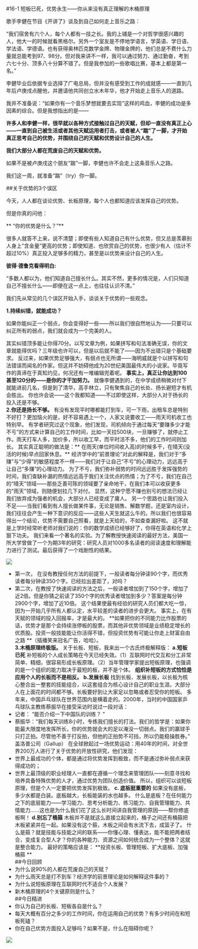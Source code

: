 #16-1 短板已死，优势永生——你从来没有真正理解的木桶原理

歌手李健在节目《开讲了》谈及到自己如何走上音乐之路：

“我们宿舍有六个人，每个人都有一技之长。我的上铺是一个对哲学很感兴趣的人，他大一的时候就看黑格尔。另外一个室友是不停地学语言，学英语、学日语、学法语、学德语。也有获得奥林匹克数学金牌、物理金牌的，他们总是不费什么力量就总能考到97、98分。但对我来讲不一样，我可以通过努力、通过勤奋，考到六七十分、顶多八十分算不错了。但是我参加的一些歌唱比赛，基本上都是第一名。”

李健毕业后依据专业选择了广电总局，但并没有感受到工作的成就感——一直到几年后卢庚戌点醒他，并邀请他共同创立水木年华，他才开始走上音乐人的道路。

我并不准备说：“如果你有一个音乐梦想就要去实现”这样的鸡血，李健的成功是多因素的综合。但是我想指出的是——

**许多人和李健一样，很早就以各种方式接触过自己的天赋，但却一直没有真正上心——一直到自己被生活或者其他天赋运用者打击，或者被人“踹”了一脚，才开始真正思考自己的优势，并围绕自己的天赋和优势设计自己的人生。**

**我们大部分人都在荒废自己的天赋和优势。**

如果不是被卢庚戌这个朋友“踹”一脚，李健也许不会走上这条音乐人之路。

我们这一周，就准备“踹”（try）你一脚。

##关于优势的3个误区

今天，人人都在谈论优势、长板原理，每个人也都知道应该发挥自己的优势。

但是你真的问他：

** “你的优势是什么？”**

很多人就答不上来，说不清楚；即使有些人知道自己有什么优势，但又总是羡慕别人身上“含金量”更高的优势；即使知道、也欣赏自己的优势，也很少有人（估计不超过10%）真正投入足够多的精力，甚至是以优势来设计自己的人生。

**彼得·德鲁克看得明白:**
 
“多数人都以为，他们知道自己擅长什么。其实不然，更多的情况是，人们只知道自己不擅长什么——即便在这一点上，也往往认识不清。”

我们先从常见的几个误区开始入手，谈谈关于优势的一些观念。

**1.持续纠错，就能成功？**

如果你能纠正一个弱点，你会变得好一些——所以我们很自然地认为——只要可以纠正所有的弱点，我们就会成为一个完美的人。

其实纠错顶多能让你得70分。以写文章为例，如果拼写和句法准确无误，你的文章就能得优吗？三年级也许可以，但是以后就不能了——因为不出错只是个基础要求。
反过来，如果优势足够强大，有弱点也无所谓——海明威就是个以拼写和句法错误而闻名的作家。但这并不妨碍他成为20世纪美国最伟大的小说家。毕竟写作的真谛在于真知灼见，何况还有一堆编辑兜着呢。
**事实上，真正让你达到100甚至120分的——是你的才干加努力。** 就像李健遇到的，在中学成绩稍微对付下就能进前几名，但是到了清华，高手林立，只有聚焦自己的长处、扬长避短才有机会胜出。
你也许会说——这个我都知道——不过即使这样，大部分人对于扬长的投入还是不够。    
**2.你还是扬长不够。**
有没有发现平时哪都能打到车，可一下雨，出租车总是特别不好打？更加恼火的是，好不容易遇上一个，人家又说要收工——雨天司机收工也特别早。
有学者研究过这个现象，他们发现，司机倾向于通过每天“要赚多少才能不亏”的方式来计算自己的工作时间，比如一天拉500块，一旦赚够了，就停止工作。雨天打车人多，加价多，所以收工早，而平时活不多，他们的工作时间则加长。
其实真正聪明的做法是：** 在雨天(单位时间收入高)的时候多干，在晴天(没活的时候)早点回家休息。**
经济学中的“前景理论”对此的解释是，我们对于“多赚”与“少得”的敏感程度不一样——我们对于让自己“不亏”的心理动力，远远高于让自己“多赚”的心理动力。
为了不亏，我们弥补弱势的时间远远胜于发挥强势的时间，我们查缺补漏的热情远远高于我们关注优点的热情；为了不亏，我们在自己的“晴天”领域——那些乏善可陈的领域要了亲命地干，在我们本可以收获更多的“雨天”领域，则随便划拉几下对付。
显然，这种宁愿不赚也别亏的想法已经让我们放弃成为强者的机会，大部分人已经变成了庸人。
另一个思路也让我们投入不足——当我们看到有人擅长做某件事，无论是销售、解数学题，还是室内设计，我们往往会产生一种下意识的反应——这些人天生就这么牛的。所以我们也很容易得出一个结论，优势不需要自己照看，就是上天给的，不如查查漏好啦。
这不就是上学时经常听老师对我们说的：你的数学成绩已经够好了，你得在英语和化学上狠下功夫。
我们来看一个著名的实验。为了解教授快速阅读的最好方法，美国一所大学曾做了一个为期3年的研究：研究人员对1000多名读者的阅读速度和理解能力进行了测试。最后获得了一个戏剧性的结果。 

![](./_image/img_1536.jpg)

- 第一次， 在没有教授任何方法的前提下，一般读者每分钟读90个字，而优秀读者每分钟读350个字。已经拉出差距了，对吗？
- 第二次，在教授了快速阅读的方法之后，一般读者增加到了150个字，增加了近2倍。但是你猜之前读了350个字的优秀读者增加到多少？答案是每分钟2900个字，增加了近10倍。
这个结果使最有经验的研究人员们都大吃一惊，因为一开始几乎所有人都认定，水平较差的读者的进步会更大。
事实上，在有天赋的领域的投入回报率，才是最大的。
**如果把你的不同能力比作股票的话，优势才是那个会持续涨停板的股票，而其他非优势领域是业绩稳定增长的优质股。投资一般技能能让你活得不错，但投资优势有可能让你走上财富自由之路 **（插播笑来冠名广告，哈哈）。    
**3.木桶原理终极版。**
关于长板、短板，我来出一个古氏终极解释版：
**a.短板已死**
补短板的个人成长策略在今天已经失效。（1）互联网时代交互和分工非常简单、精细，很容易形成长板原理。（2）当年管理学家提出短板原理，也强调的是一个组织的能力取决于最短的板，并不是个体。 **组织补短板的方式恰恰是应用个人的长板而不是相反。**
**b.发展长板**
找到长板、发展长板，以长板为核心整合出一整套的技能组合，以这套组合为核心设计自己的职业生涯。大部分人在上面花的时间都不够。长板要好到让大家足以忽略或者忍受你的短板。
多年来，中国乒乓球队在世界范围内是横着走的。2000年，当时的中国国家乒乓球队主教练蔡振华在接受采访时说过一段对话： 
- 记者： “能否介绍一下中国队的训练？ ”
- 蔡振华：“我们每天训练8小时，专练我们擅长的打法。我们的哲学是：如果你能最大限度地发挥所长，你的优势就会大的足以淹没一切弱点。我们的赢球手只打正拍。尽管他不善于打反拍，但他的正拍势不可挡，所以仍能稳操胜券。”
盖洛普公司（Gallup） 在全球掀起过一场优势运动：用40年的时间，对全世界200万人进行了关于优势的开放性研究，他们发现：
- 世界上最成功的个体，都是通过将优势发挥到极致，而不是通过弥补弱点来获得成功的；
- 世界上最顶级的职业经理人一直都在遵循一个理念来管理团队——刻意寻找和培养具备特殊优势的人才，通过优势为团队创造价值。
所以，组织可以谈短板原理，但是个人一定要把优势发挥到极致。
**c. 底板挺重要的**
如果没有底板，多少水都是白装。底板越大，长板能装的水也越多。
什么是底板？在任何能力之下的底层能力——学习能力、思考分析能力、练习能力、自我管理能力、共情能力……这也是为什么我们花了这么长时间讲自我管理的原因——帮你修底板啊！
**d.别忘了桶箍**
木板并不是就这么直接立起来的，桶子之间还有桶箍把木板紧紧并在一起。如果没有这个箍，木板之间会有水流下去，成篮子了。
什么是箍？就是技能与技能之间的联系——你懂心理、懂表达，能不能把两者结合，变成复合型人才？你的各种能力、资源之间如何统合成为一个整体？这就是整合能力。
最好的策略应该是：
**投资长板、管理短板、扩大底板、加强桶箍 **   
##今日回顾
- 为什么说90%的人都在荒废自己的天赋？
- 为什么雨天总是打不到车？经济学的前景理论是如何解释这件事的？
- 为什么说短板原理在互联网时代不适合个人发展？
- 新木桶原理的4个关键原则是什么？    
##今日精进
- 你认为自己的长板、短板各自是什么？
- 每天大概有百分之多少的工作时间，你在运用自己的优势？有多少时间在和短板死磕？
- 你在自己优势方面投入足够吗？如果不是，什么在阻碍你呢？
    
![](./_image/img_1537.jpg)


